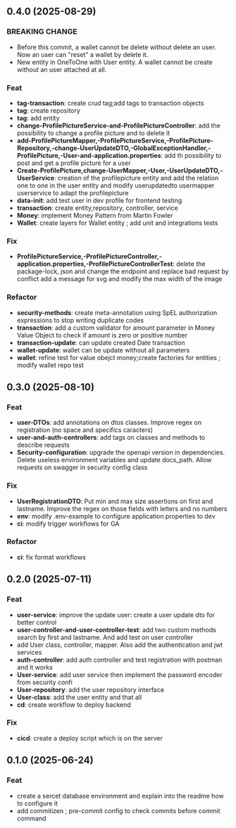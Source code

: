 ## 0.4.0 (2025-08-29)

### BREAKING CHANGE

- Before this commit, a wallet cannot be delete without delete an user.
Now an user can "reset" a wallet by delete it.
- New entity in OneToOne with User entity.
A wallet cannot be create without an user attached at all.

### Feat

- **tag-transaction**: create crud tag;add tags to transaction objects
- **tag**: create repository
- **tag**: add entity
- **change-ProfilePictureService-and-ProfilePictureController**: add the possibility to change a profile picture and to delete it
- **add-ProfilePictureMapper,-ProfilePictureService,-ProfilePicture-Repository,-change-UserUpdateDTO,-GlobalExceptionHandler,-ProfilePicture,-User-and-application.properties**: add th possibility to post and get a profile picture for a user
- **Create-ProfilePicture,change-UserMapper,-User,-UserUpdateDTO,-UserService**: creation of the profilepicture entity and add the relation one to one in the user entity and modify userupdatedto usermapper userservice to adapt the profilepicture
- **data-init**: add test user in dev profile for frontend testing
- **transaction**: create entity,repository, controller, service
- **Money**: implement Money Pattern from Martin Fowler
- **Wallet**: create layers for Wallet entity ; add unit and integrations tests

### Fix

- **ProfilePictureService,-ProfilePictureController,-application.properties,-ProfilePictureControllerTest**: delete the package-lock, json and change the endpoint and replace bad request by conflict add a message for svg and modify the max width of the image

### Refactor

- **security-methods**: create meta-annotation using SpEL authorization expressions to stop writing duplicate codes
- **transaction**: add a custom validator for amount parameter in
Money Value Object to check if amount is zero or positive number
- **transaction-update**: can update created Date transaction
- **wallet-update**: wallet can be update without all parameters
- **wallet**: refine test for value obejct money;create factories for entities ; modify wallet repo test

## 0.3.0 (2025-08-10)

### Feat

- **user-DTOs**: add annotations on dtos classes. Improve regex on registration (no space and specifics caracters)
- **user-and-auth-controllers**: add tags on classes and methods to describe requests
- **Security-configuration**: upgrade the openapi version in dependencies. Delete useless environment variables and update docs_path. Allow requests on swagger in security config class

### Fix

- **UserRegistrationDTO**: Put min and max size assertions on first and lastname. Improve the regex on those fields with letters and no numbers
- **env**: modify .env-example to configure application.properties to dev
- **ci**: modify trigger workflows for GA

### Refactor

- **ci**: fix format workflows

## 0.2.0 (2025-07-11)

### Feat

- **user-service**: improve the update user: create a user update dto for better control
- **user-controller-and-user-controller-test**: add two custom methods search by first and lastname. And add test on user controller
- add User class, controller, mapper. Also add the authentication and jwt services
- **auth-controller**: add auth controller and test registration with postman and it works
- **User-service**: add user service then implement the password encoder from security confi
- **User-repository**: add the user repository interface
- **User-class**: add the user entity and that all
- **cd**: create workflow to deploy backend

### Fix

- **cicd**: create a deploy script which is on the server

## 0.1.0 (2025-06-24)

### Feat

- create a sercet database environment and explain into the readme how to configure it
- add commitizen ; pre-commit config to check commits before commit command
